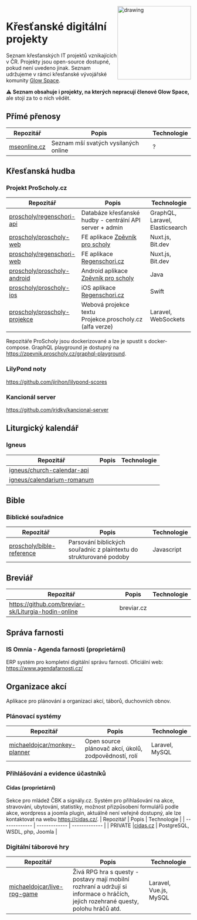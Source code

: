 <img src="https://glowspace.cz/wp-content/uploads/2020/10/gs-grad-transparent-2.png" alt="drawing" width="200" style="float:right"/>

# Křesťanské digitální projekty
Seznam křesťanských IT projektů vznikajících v ČR. Projekty jsou open-source dostupné, pokud není uvedeno jinak.
Seznam udržujeme v rámci křesťanské vývojářské komunity [Glow Space](https://glowspace.cz).

:warning: **Seznam obsahuje i projekty, na kterých nepracují členové Glow Space,** ale stojí za to o nich vědět.

## Přímé přenosy
| Repozitář                                                                  | Popis                                                          | Technologie                     |
| ------------- | ------------- | ------------- |
|[mseonline.cz](https://mseonline.cz)   | Seznam mší svatých vysílaných online | ? |


## Křesťanská hudba

### Projekt ProScholy.cz
| Repozitář                                                                  | Popis                                                          | Technologie                     |
| ------------- | ------------- | ------------- |
| [proscholy/regenschori-api](https://github.com/proscholy/regenschori-api)  | Databáze křesťanské hudby - centrální API server + admin       | GraphQL, Laravel, Elasticsearch |
| [proscholy/proscholy-web](https://github.com/proscholy/proscholy-web)      | FE aplikace [Zpěvník pro scholy](https://zpevnik.proscholy.cz) | Nuxt.js, Bit.dev |
| [proscholy/regenschori-web](https://github.com/proscholy/regenschori-web)    | FE aplikace [Regenschori.cz](https://regenschori.cz)         | Nuxt.js, Bit.dev |
| [proscholy/proscholy-android](https://github.com/proscholy/proscholy-android) | Android aplikace  [Zpěvník pro scholy](https://play.google.com/store/apps/details?id=jozkar.mladez)         | Java |
| [proscholy/proscholy-ios](https://github.com/proscholy/proscholy-ios)    | iOS aplikace [Regenschori.cz](https://apps.apple.com/us/app/zp%C4%9Bvn%C3%ADk-pro-scholy/id1475375453#?platform=iphone)         | Swift |
| [proscholy/proscholy-projekce](https://github.com/proscholy/proscholy-projekce)    | Webová projekce textu Projekce.proscholy.cz (alfa verze) | Laravel, WebSockets |

Repozitáře ProScholy jsou dockerizované a lze je spustit s docker-compose. GraphQL playground je dostupný na https://zpevnik.proscholy.cz/graphql-playground.

### LilyPond noty
https://github.com/jirihon/lilypond-scores

### Kancionál server
https://github.com/jridky/kancional-server

## Liturgický kalendář

### Igneus
| Repozitář | Popis | Technologie |
| ------------- | ------------- | ------------- |
| [igneus/church-calendar-api](https://github.com/igneus/church-calendar-api) ||| 
| [igneus/calendarium-romanum](https://github.com/igneus/calendarium-romanum) |||

## Bible
### Biblické souřadnice
| Repozitář | Popis | Technologie |
| ------------- | ------------- | ------------- |
| [proscholy/bible-reference](https://github.com/proscholy/bible-reference) | Parsování biblických souřadnic z plaintextu do strukturované podoby | Javascript |

## Breviář
| Repozitář | Popis | Technologie |
| ------------- | ------------- | ------------- |
| https://github.com/breviar-sk/Liturgia-hodin-online | breviar.cz | | 

## Správa farnosti
### IS Omnia - Agenda farnosti (proprietární)
ERP systém pro kompletní digitální správu farnosti. Oficiální web: https://www.agendafarnosti.cz/

## Organizace akcí
Aplikace pro plánování a organizaci akcí, táborů, duchovních obnov.

### Plánovací systémy
| Repozitář | Popis | Technologie |
| ------------- | ------------- | ------------- |
| [michaeldojcar/monkey-planner](https://github.com/michaeldojcar/monkey-planner) | Open source plánovač akcí, úkolů, zodpovědností, rolí | Laravel, MySQL |

### Přihlášování a evidence účastníků

#### Cidas (proprietární)
Sekce pro mládež ČBK a signály.cz. Systém pro přihlašování na akce, stravování, ubytování, statistiky, možnost přizpůsobení formulářů podle akce, wordpress a joomla plugin, aktuálně není veřejně dostupný, ale lze kontaktovat na webu https://cidas.cz/.
| Repozitář                                                                  | Popis                                                          | Technologie                     |
| ------------- | ------------- | ------------- |
| PRIVATE |[cidas.cz](https://cidas.cz)  | PostgreSQL, WSDL, php, Joomla |

### Digitální táborové hry
| Repozitář | Popis | Technologie |
| ------------- | ------------- | ------------- |
| [michaeldojcar/live-rpg-game](https://github.com/michaeldojcar/live-rpg-game) | Živá RPG hra s questy - postavy mají mobilní rozhraní a udržují si informace o hráčích, jejich rozehrané questy, polohu hráčů atd. | Laravel, Vue.js, MySQL |

